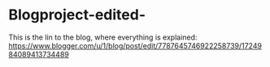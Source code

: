 # Blogproject-edited-
This is the lin to the blog, where everything is explained: https://www.blogger.com/u/1/blog/post/edit/7787645746922258739/1724984089413734489
